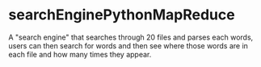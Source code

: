 # searchEnginePythonMapReduce
A "search engine" that searches through 20 files and parses each words, users can then search for words and then see where those words are in each file and how many times they appear. 
